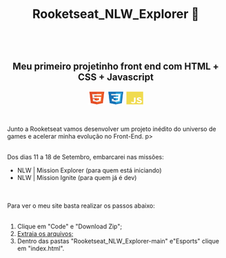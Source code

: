 # <p align="center">Rooketseat_NLW_Explorer 🚀</p>
<br>
<br>

## <p align="center"> Meu primeiro projetinho front end com HTML + CSS + Javascript</p>

<div align="center">
  <img align="center" alt="HTML Icon" height="30" width="40" src="https://raw.githubusercontent.com/devicons/devicon/master/icons/html5/html5-original.svg">
  <img align="center" alt="CSS Icon" height="30" width="40" src="https://raw.githubusercontent.com/devicons/devicon/master/icons/css3/css3-original.svg">
  <img align="center" alt="JS Icon" height="30" width="40" src="https://raw.githubusercontent.com/devicons/devicon/master/icons/javascript/javascript-plain.svg">
</div>
  <br>
<br>
<p>Junto a Rooketseat vamos desenvolver um projeto inédito do universo de games e acelerar minha evolução no Front-End. </<p>p>
<br>
<br>
<p>Dos dias 11 a 18 de Setembro, embarcarei nas missões:
  <ul>
    <li> NLW | Mission Explorer (para quem está iniciando)</li>
    <li> NLW | Mission Ignite (para quem já é dev)</p></li>
  </ul>
<br>
<br>
Para ver o meu site basta realizar os passos abaixo:
<br>
<br>
<ol>
  <li>Clique em "Code" e "Download Zip";</li>
 <li><a target="_blank" href="https://www.techtudo.com.br/noticias/2011/02/como-extrair-arquivos-zip-ou-rar.ghtml" > <div>Extraia os arquivos;</div> </a> </li>
 <li>Dentro das pastas "Rooketseat_NLW_Explorer-main" e"Esports" clique em "index.html". </li>
</ol>


